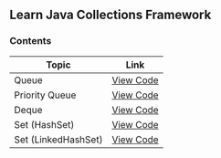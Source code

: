 ## Learn Java Collections Framework



### Contents


|         Topic          |                                   Link                                                                              |
|          ---           |                                   :---:                                                                             |
| Queue                  | [View Code](https://github.com/tridibsamanta/Learn-Java-Collections-Framework/blob/main/Queue_Learn.java)           |
| Priority Queue         | [View Code](https://github.com/tridibsamanta/Learn-Java-Collections-Framework/blob/main/PriorityQueue_Learn.java)   |
| Deque                  | [View Code](https://github.com/tridibsamanta/Learn-Java-Collections-Framework/blob/main/Deque_Learn.java)           |
| Set (HashSet)          | [View Code](https://github.com/tridibsamanta/Learn-Java-Collections-Framework/blob/main/HashSet_Learn.java)         |
| Set (LinkedHashSet)    | [View Code](https://github.com/tridibsamanta/Learn-Java-Collections-Framework/blob/main/LinkedHashSet_Learn.java)   |

